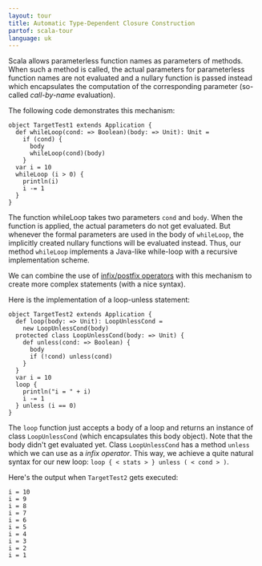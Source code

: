 ```yaml
---
layout: tour
title: Automatic Type-Dependent Closure Construction
partof: scala-tour
language: uk
---
```


Scala allows parameterless function names as parameters of methods. When such a method is called, the actual parameters for parameterless function names are not evaluated and a nullary function is passed instead which encapsulates the computation of the corresponding parameter (so-called *call-by-name* evaluation).

The following code demonstrates this mechanism:

    object TargetTest1 extends Application {
      def whileLoop(cond: => Boolean)(body: => Unit): Unit =
        if (cond) {
          body
          whileLoop(cond)(body)
        }
      var i = 10
      whileLoop (i > 0) {
        println(i)
        i -= 1
      }
    }

The function whileLoop takes two parameters `cond` and `body`. When the function is applied, the actual parameters do not get evaluated. But whenever the formal parameters are used in the body of `whileLoop`, the implicitly created nullary functions will be evaluated instead. Thus, our method `whileLoop` implements a Java-like while-loop with a recursive implementation scheme.

We can combine the use of [infix/postfix operators](operators.html) with this mechanism to create more complex statements (with a nice syntax).

Here is the implementation of a loop-unless statement:

    object TargetTest2 extends Application {
      def loop(body: => Unit): LoopUnlessCond =
        new LoopUnlessCond(body)
      protected class LoopUnlessCond(body: => Unit) {
        def unless(cond: => Boolean) {
          body
          if (!cond) unless(cond)
        }
      }
      var i = 10
      loop {
        println("i = " + i)
        i -= 1
      } unless (i == 0)
    }
The `loop` function just accepts a body of a loop and returns an instance of class `LoopUnlessCond` (which encapsulates this body object). Note that the body didn't get evaluated yet. Class `LoopUnlessCond` has a method `unless` which we can use as a *infix operator*. This way, we achieve a quite natural syntax for our new loop: `loop { < stats > } unless ( < cond > )`.

Here's the output when `TargetTest2` gets executed:

    i = 10
    i = 9
    i = 8
    i = 7
    i = 6
    i = 5
    i = 4
    i = 3
    i = 2
    i = 1
